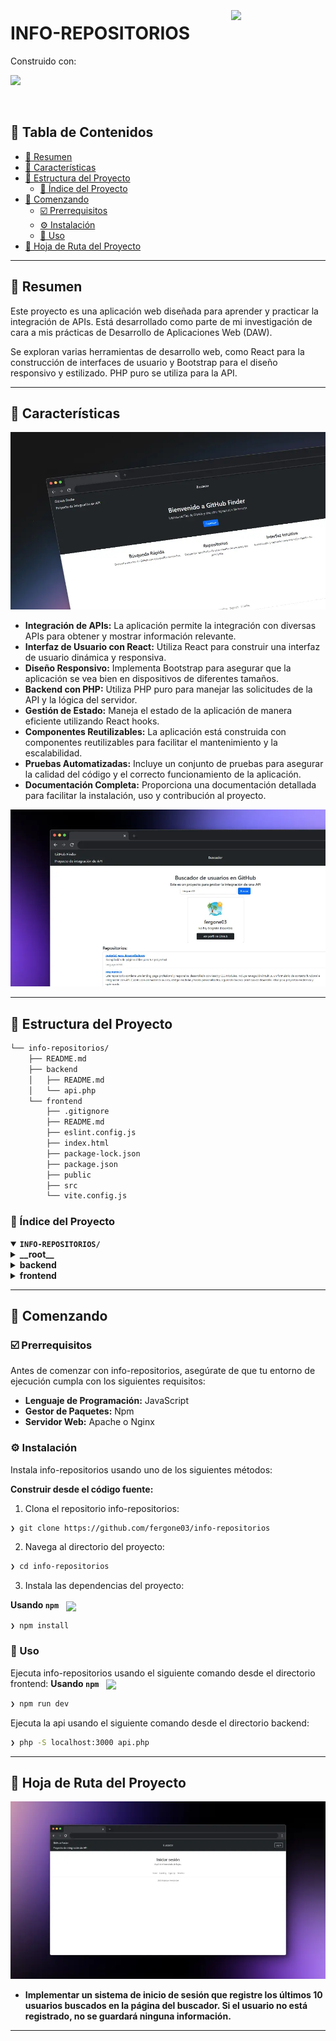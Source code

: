 <div align="left" style="position: relative;">
<img src="https://img.icons8.com/?size=512&id=55494&format=png" align="right" width="30%" style="margin: -20px 0 0 20px;">
<h1>INFO-REPOSITORIOS</h1>
<p align="left">
</p>
<p align="left">
    <!-- Shields.io badges disabled, using skill icons. --></p>
<p align="left">Construido con:</p>
<p align="left">
    <a href="https://skillicons.dev">
        <img src="https://skillicons.dev/icons?i=php,react">
    </a></p>
</div>
<br clear="right">

## 🔗 Tabla de Contenidos

- [📍 Resumen](#-resumen)
- [👾 Características](#-características)
- [📁 Estructura del Proyecto](#-estructura-del-proyecto)
  - [📂 Índice del Proyecto](#-índice-del-proyecto)
- [🚀 Comenzando](#-comenzando)
  - [☑️ Prerrequisitos](#-prerrequisitos)
  - [⚙️ Instalación](#-instalación)
  - [🤖 Uso](#🤖-uso)
- [📌 Hoja de Ruta del Proyecto](#-hoja-de-ruta-del-proyecto)

---

## 📍 Resumen

Este proyecto es una aplicación web diseñada para aprender y practicar la integración de APIs. Está desarrollado como parte de mi investigación de cara a mis prácticas de Desarrollo de Aplicaciones Web (DAW).

Se exploran varias herramientas de desarrollo web, como React para la construcción de interfaces de usuario y Bootstrap para el diseño responsivo y estilizado. PHP puro se utiliza para la API.

---

## 👾 Características
![Imagen de la landing](frontend/src/assets/thumbnail-landing.webp)
- **Integración de APIs:** La aplicación permite la integración con diversas APIs para obtener y mostrar información relevante.
- **Interfaz de Usuario con React:** Utiliza React para construir una interfaz de usuario dinámica y responsiva.
- **Diseño Responsivo:** Implementa Bootstrap para asegurar que la aplicación se vea bien en dispositivos de diferentes tamaños.
- **Backend con PHP:** Utiliza PHP puro para manejar las solicitudes de la API y la lógica del servidor.
- **Gestión de Estado:** Maneja el estado de la aplicación de manera eficiente utilizando React hooks.
- **Componentes Reutilizables:** La aplicación está construida con componentes reutilizables para facilitar el mantenimiento y la escalabilidad.
- **Pruebas Automatizadas:** Incluye un conjunto de pruebas para asegurar la calidad del código y el correcto funcionamiento de la aplicación.
- **Documentación Completa:** Proporciona una documentación detallada para facilitar la instalación, uso y contribución al proyecto.

![Imagen de la aplicación](frontend/src/assets/thumbnail-mainpage.webp)

---

## 📁 Estructura del Proyecto

```sh
└── info-repositorios/
    ├── README.md
    ├── backend
    │   ├── README.md
    │   └── api.php
    └── frontend
        ├── .gitignore
        ├── README.md
        ├── eslint.config.js
        ├── index.html
        ├── package-lock.json
        ├── package.json
        ├── public
        ├── src
        └── vite.config.js
```


### 📂 Índice del Proyecto
<details open>
    <summary><b><code>INFO-REPOSITORIOS/</code></b></summary>
        <details> <!-- __root__ Submodule -->
            <summary><b>__root__</b></summary>
            <blockquote>
                <table>
                </table>
            </blockquote>
        </details>
        <details> <!-- backend Submodule -->
            <summary><b>backend</b></summary>
            <blockquote>
                <table>
                <tr>
                    <td><b><a href='https://github.com/fergone03/info-repositorios/blob/master/backend/api.php'>api.php</a></b></td>
                    <td><code>❯ Archivo principal de la API de GitHub</code></td>
                </tr>
                </table>
            </blockquote>
        </details>
        <details> <!-- frontend Submodule -->
            <summary><b>frontend</b></summary>
            <blockquote>
                <table>
                <tr>
                    <td><b><a href='https://github.com/fergone03/info-repositorios/blob/master/frontend/package-lock.json'>package-lock.json</a></b></td>
                    <td><code>❯ Archivo de dependencias</code></td>
                </tr>
                <tr>
                    <td><b><a href='https://github.com/fergone03/info-repositorios/blob/master/frontend/vite.config.js'>vite.config.js</a></b></td>
                    <td><code>❯ Configuración de Vite</code></td>
                </tr>
                <tr>
                    <td><b><a href='https://github.com/fergone03/info-repositorios/blob/master/frontend/package.json'>package.json</a></b></td>
                    <td><code>❯ Archivo de configuración de npm</code></td>
                </tr>
                <tr>
                    <td><b><a href='https://github.com/fergone03/info-repositorios/blob/master/frontend/index.html'>index.html</a></b></td>
                    <td><code>❯ Archivo HTML principal</code></td>
                </tr>
                <tr>
                    <td><b><a href='https://github.com/fergone03/info-repositorios/blob/master/frontend/eslint.config.js'>eslint.config.js</a></b></td>
                    <td><code>❯ Configuración de ESLint</code></td>
                </tr>
                </table>
                <details>
                    <summary><b>src</b></summary>
                    <blockquote>
                        <table>
                        <tr>
                            <td><b><a href='https://github.com/fergone03/info-repositorios/blob/master/frontend/src/index.css'>index.css</a></b></td>
                            <td><code>❯ Estilos globales</code></td>
                        </tr>
                        <tr>
                            <td><b><a href='https://github.com/fergone03/info-repositorios/blob/master/frontend/src/App.css'>App.css</a></b></td>
                            <td><code>❯ Estilos de la aplicación</code></td>
                        </tr>
                        <tr>
                            <td><b><a href='https://github.com/fergone03/info-repositorios/blob/master/frontend/src/App.jsx'>App.jsx</a></b></td>
                            <td><code>❯ Componente principal de la aplicación</code></td>
                        </tr>
                        <tr>
                            <td><b><a href='https://github.com/fergone03/info-repositorios/blob/master/frontend/src/main.jsx'>main.jsx</a></b></td>
                            <td><code>❯ Punto de entrada de la aplicación</code></td>
                        </tr>
                        </table>
                        <details>
                            <summary><b>components</b></summary>
                            <blockquote>
                                <table>
                                <tr>
                                    <td><b><a href='https://github.com/fergone03/info-repositorios/blob/master/frontend/src/components/Header.jsx'>Header.jsx</a></b></td>
                                    <td><code>❯ Componente del Header</code></td>
                                </tr>
                                <tr>
                                    <td><b><a href='https://github.com/fergone03/info-repositorios/blob/master/frontend/src/components/UserCard.jsx'>UserCard.jsx</a></b></td>
                                    <td><code>❯ Componente de tarjeta de usuario</code></td>
                                </tr>
                                <tr>
                                    <td><b><a href='https://github.com/fergone03/info-repositorios/blob/master/frontend/src/components/SearchBar.jsx'>SearchBar.jsx</a></b></td>
                                    <td><code>❯ Componente de barra de búsqueda</code></td>
                                </tr>
                                <tr>
                                    <td><b><a href='https://github.com/fergone03/info-repositorios/blob/master/frontend/src/components/Footer.module.css'>Footer.module.css</a></b></td>
                                    <td><code>❯ Estilos del footer</code></td>
                                </tr>
                                <tr>
                                    <td><b><a href='https://github.com/fergone03/info-repositorios/blob/master/frontend/src/components/Footer.jsx'>Footer.jsx</a></b></td>
                                    <td><code>❯ Componente del footer</code></td>
                                </tr>
                                <tr>
                                    <td><b><a href='https://github.com/fergone03/info-repositorios/blob/master/frontend/src/components/Header.module.css'>Header.module.css</a></b></td>
                                    <td><code>❯ Estilos del Header</code></td>
                                </tr>
                                <tr>
                                    <td><b><a href='https://github.com/fergone03/info-repositorios/blob/master/frontend/src/components/RepoList.jsx'>RepoList.jsx</a></b></td>
                                    <td><code>❯ Componente de lista de repositorios</code></td>
                                </tr>
                                </table>
                            </blockquote>
                        </details>
                        <details>
                            <summary><b>pages</b></summary>
                            <blockquote>
                                <table>
                                <tr>
                                    <td><b><a href='https://github.com/fergone03/info-repositorios/blob/master/frontend/src/pages/AboutPage.jsx'>AboutPage.jsx</a></b></td>
                                    <td><code>❯ Página de información</code></td>
                                </tr>
                                <tr>
                                    <td><b><a href='https://github.com/fergone03/info-repositorios/blob/master/frontend/src/pages/HomePage.jsx'>HomePage.jsx</a></b></td>
                                    <td><code>❯ Página de inicio</code></td>
                                </tr>
                                <tr>
                                    <td><b><a href='https://github.com/fergone03/info-repositorios/blob/master/frontend/src/pages/Landing.jsx'>Landing.jsx</a></b></td>
                                    <td><code>❯ Página de landing</code></td>
                                </tr>
                                <tr>
                                    <td><b><a href='https://github.com/fergone03/info-repositorios/blob/master/frontend/src/pages/LoginPage.jsx'>LoginPage.jsx</a></b></td>
                                    <td><code>❯ Página de inicio de sesión</code></td>
                                </tr>
                                </table>
                            </blockquote>
                        </details>
                    </blockquote>
                </details>
            </blockquote>
        </details>
</details>

---
## 🚀 Comenzando

### ☑️ Prerrequisitos

Antes de comenzar con info-repositorios, asegúrate de que tu entorno de ejecución cumpla con los siguientes requisitos:

- **Lenguaje de Programación:** JavaScript
- **Gestor de Paquetes:** Npm
- **Servidor Web:** Apache o Nginx


### ⚙️ Instalación

Instala info-repositorios usando uno de los siguientes métodos:

**Construir desde el código fuente:**

1. Clona el repositorio info-repositorios:
```sh
❯ git clone https://github.com/fergone03/info-repositorios
```

2. Navega al directorio del proyecto:
```sh
❯ cd info-repositorios
```

3. Instala las dependencias del proyecto:


**Usando `npm`** &nbsp; [<img align="center" src="https://img.shields.io/badge/npm-CB3837.svg?style={badge_style}&logo=npm&logoColor=white" />](https://www.npmjs.com/)

```sh
❯ npm install
```




### 🤖 Uso
Ejecuta info-repositorios usando el siguiente comando desde el directorio frontend:
**Usando `npm`** &nbsp; [<img align="center" src="https://img.shields.io/badge/npm-CB3837.svg?style={badge_style}&logo=npm&logoColor=white" />](https://www.npmjs.com/)

```sh
❯ npm run dev
```
Ejecuta la api usando el siguiente comando desde el directorio backend:

```sh
❯ php -S localhost:3000 api.php
```

---
## 📌 Hoja de Ruta del Proyecto
![Log In idea](frontend/src/assets/thumbnail-login.webp)

- **Implementar un sistema de inicio de sesión que registre los últimos 10 usuarios buscados en la página del buscador. Si el usuario no está registrado, no se guardará ninguna información.**

---

